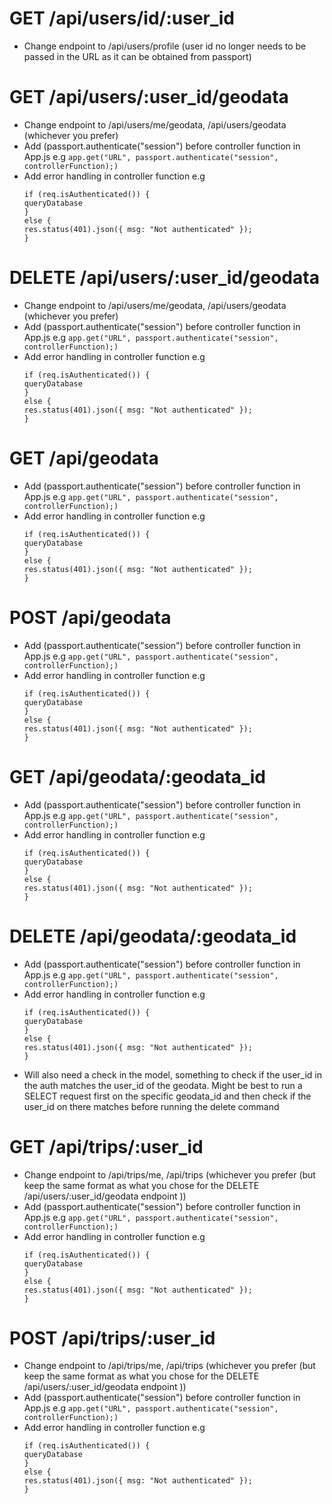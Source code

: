 # GET /api/users/id/:user_id

- Change endpoint to /api/users/profile (user id no longer needs to be passed in the URL as it can be obtained from passport)

# GET /api/users/:user_id/geodata

- Change endpoint to /api/users/me/geodata, /api/users/geodata (whichever you prefer)
- Add (passport.authenticate("session") before controller function in App.js
  e.g `app.get("URL", passport.authenticate("session", controllerFunction);)`
- Add error handling in controller function
  e.g
  ```
  if (req.isAuthenticated()) {
  queryDatabase
  }
  else {
  res.status(401).json({ msg: "Not authenticated" });
  }
  ```

# DELETE /api/users/:user_id/geodata

- Change endpoint to /api/users/me/geodata, /api/users/geodata (whichever you prefer)
- Add (passport.authenticate("session") before controller function in App.js
  e.g `app.get("URL", passport.authenticate("session", controllerFunction);)`
- Add error handling in controller function
  e.g
  ```
  if (req.isAuthenticated()) {
  queryDatabase
  }
  else {
  res.status(401).json({ msg: "Not authenticated" });
  }
  ```

# GET /api/geodata

- Add (passport.authenticate("session") before controller function in App.js
  e.g `app.get("URL", passport.authenticate("session", controllerFunction);)`
- Add error handling in controller function
  e.g
  ```
  if (req.isAuthenticated()) {
  queryDatabase
  }
  else {
  res.status(401).json({ msg: "Not authenticated" });
  }
  ```

# POST /api/geodata

- Add (passport.authenticate("session") before controller function in App.js
  e.g `app.get("URL", passport.authenticate("session", controllerFunction);)`
- Add error handling in controller function
  e.g
  ```
  if (req.isAuthenticated()) {
  queryDatabase
  }
  else {
  res.status(401).json({ msg: "Not authenticated" });
  }
  ```

# GET /api/geodata/:geodata_id

- Add (passport.authenticate("session") before controller function in App.js
  e.g `app.get("URL", passport.authenticate("session", controllerFunction);)`
- Add error handling in controller function
  e.g
  ```
  if (req.isAuthenticated()) {
  queryDatabase
  }
  else {
  res.status(401).json({ msg: "Not authenticated" });
  }
  ```

# DELETE /api/geodata/:geodata_id

- Add (passport.authenticate("session") before controller function in App.js
  e.g `app.get("URL", passport.authenticate("session", controllerFunction);)`
- Add error handling in controller function
  e.g
  ```
  if (req.isAuthenticated()) {
  queryDatabase
  }
  else {
  res.status(401).json({ msg: "Not authenticated" });
  }
  ```
- Will also need a check in the model, something to check if the user_id in the auth matches the user_id of the geodata. Might be best to run a SELECT request first on the specific geodata_id and then check if the user_id on there matches before running the delete command

# GET /api/trips/:user_id

- Change endpoint to /api/trips/me, /api/trips (whichever you prefer (but keep the same format as what you chose for the DELETE /api/users/:user_id/geodata endpoint ))
- Add (passport.authenticate("session") before controller function in App.js
  e.g `app.get("URL", passport.authenticate("session", controllerFunction);)`
- Add error handling in controller function
  e.g
  ```
  if (req.isAuthenticated()) {
  queryDatabase
  }
  else {
  res.status(401).json({ msg: "Not authenticated" });
  }
  ```

# POST /api/trips/:user_id

- Change endpoint to /api/trips/me, /api/trips (whichever you prefer (but keep the same format as what you chose for the DELETE /api/users/:user_id/geodata endpoint ))
- Add (passport.authenticate("session") before controller function in App.js
  e.g `app.get("URL", passport.authenticate("session", controllerFunction);)`
- Add error handling in controller function
  e.g
  ```
  if (req.isAuthenticated()) {
  queryDatabase
  }
  else {
  res.status(401).json({ msg: "Not authenticated" });
  }
  ```
